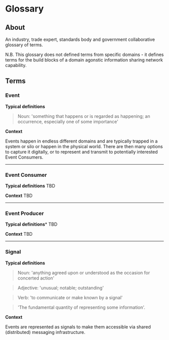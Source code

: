 # Glossary

## About

An industry, trade expert, standards body and government collaborative glossary of terms.

N.B. This glossary does not defined terms from specific domains - it defines terms for the build blocks of a domain agonstic information sharing network capability.

## Terms

### Event

**Typical definitions**

> Noun: 'something that happens or is regarded as happening; an occurrence, especially one of some importance'

**Context**

Events happen in endless different domains and are typically trapped in a system or silo or happen in the physical world. There are then many options to capture it digitally, or to represent and transmit to potentially interested Event Consumers.

---
### Event Consumer

**Typical definitions**
TBD

**Context**
TBD

---
### Event Producer

**Typical definitions***
TBD

**Context**
TBD

---
### Signal

**Typical definitions**

> Noun: 'anything agreed upon or understood as the occasion for concerted action'

> Adjective: 'unusual; notable; outstanding'

> Verb: 'to communicate or make known by a signal'

> 'The fundamental quantity of representing some information'.

**Context**

Events are represented as signals to make them accessible via shared (distributed) messaging infrastructure.

